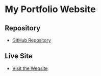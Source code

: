 # My Portfolio Website

## Repository
- [GitHub Repository](https://github.com/Ss-e-N-aa/portfolio-website)

## Live Site
- [Visit the Website](https://Ss-e-N-aa.github.io/portfolio-website/)
